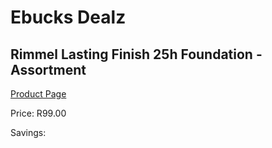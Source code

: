 
# Ebucks Dealz
## Rimmel Lasting Finish 25h Foundation - Assortment
[Product Page](https://www.ebucks.com/web/shop/productSelected.do?prodId=985856795&catId=1158500262)

Price: R99.00

Savings: 


	